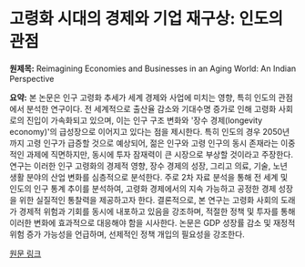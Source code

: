 # 고령화 시대의 경제와 기업 재구상: 인도의 관점

**원제목:** Reimagining Economies and Businesses in an Aging World: An Indian Perspective

**요약:** 본 논문은 인구 고령화 추세가 세계 경제와 사업에 미치는 영향, 특히 인도의 관점에서 분석한 연구이다.  전 세계적으로 출산율 감소와 기대수명 증가로 인해 고령화 사회로의 진입이 가속화되고 있으며, 이는 인구 구조 변화와 '장수 경제(longevity economy)'의 급성장으로 이어지고 있다는 점을 제시한다.  특히 인도의 경우 2050년까지 고령 인구가 급증할 것으로 예상되어, 젊은 인구와 고령 인구의 동시 존재라는 이중적인 과제에 직면하지만, 동시에 투자 잠재력이 큰 시장으로 부상할 것이라고 주장한다.  연구는 이러한 인구 고령화의 경제적 영향, 장수 경제의 성장, 그리고 의료, 기술, 노년 생활 분야의 산업 변화를 심층적으로 분석한다.  주로 2차 자료 분석을 통해 전 세계 및 인도의 인구 통계 추이를 분석하여, 고령화 경제에서의 지속 가능하고 공정한 경제 성장을 위한 실질적인 통찰력을 제공하고자 한다.  결론적으로, 본 연구는 고령화 사회의 도래가 경제적 위험과 기회를 동시에 내포하고 있음을 강조하며,  적절한 정책 및 투자를 통해 이러한 변화에 효과적으로 대응해야 함을 시사한다.  논문은  GDP 성장률 감소 및 재정적 위험 증가 가능성을 언급하며,  선제적인 정책 개입의 필요성을 강조한다.

[원문 링크](https://ijsser.org/2025files/ijsser_10__150.pdf)
